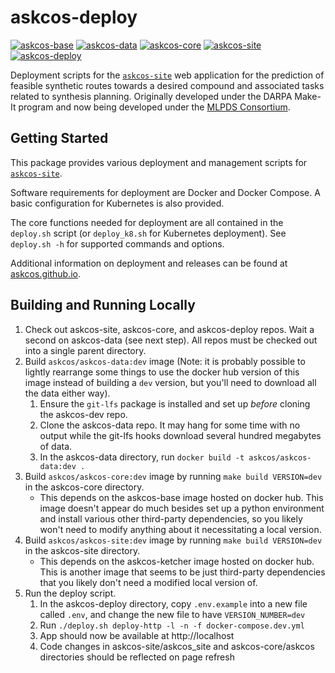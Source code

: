 # askcos-deploy
[![askcos-base](https://img.shields.io/badge/-askcos--base-lightgray?style=flat-square)](https://github.com/ASKCOS/askcos-base)
[![askcos-data](https://img.shields.io/badge/-askcos--data-lightgray?style=flat-square)](https://github.com/ASKCOS/askcos-data)
[![askcos-core](https://img.shields.io/badge/-askcos--core-lightgray?style=flat-square)](https://github.com/ASKCOS/askcos-core)
[![askcos-site](https://img.shields.io/badge/-askcos--site-lightgray?style=flat-square)](https://github.com/ASKCOS/askcos-site)
[![askcos-deploy](https://img.shields.io/badge/-askcos--deploy-blue?style=flat-square)](https://github.com/ASKCOS/askcos-deploy)

Deployment scripts for the [`askcos-site`](https://github.com/ASKCOS/askcos-site) web application for the prediction of feasible synthetic routes towards a desired compound and associated tasks related to synthesis planning. Originally developed under the DARPA Make-It program and now being developed under the [MLPDS Consortium](http://mlpds.mit.edu).

## Getting Started

This package provides various deployment and management scripts for [`askcos-site`](https://github.com/ASKCOS/askcos-site).

Software requirements for deployment are Docker and Docker Compose. A basic configuration for Kubernetes is also provided.

The core functions needed for deployment are all contained in the `deploy.sh` script (or `deploy_k8.sh` for Kubernetes deployment). See `deploy.sh -h` for supported commands and options.

Additional information on deployment and releases can be found at [askcos.github.io](https://askcos.github.io).

## Building and Running Locally

1. Check out askcos-site, askcos-core, and askcos-deploy repos. Wait a second on askcos-data (see next step). All repos must be checked out into a single parent directory.
1. Build `askcos/askcos-data:dev` image (Note: it is probably possible to lightly rearrange some things to use the docker hub version of this image instead of building a `dev` version, but you'll need to download all the data either way).
    1. Ensure the `git-lfs` package is installed and set up _before_ cloning the askcos-dev repo.
    1. Clone the askcos-data repo. It may hang for some time with no output while the git-lfs hooks download several hundred megabytes of data.
    1. In the askcos-data directory, run `docker build -t askcos/askcos-data:dev .`
1. Build `askcos/askcos-core:dev` image by running `make build VERSION=dev` in the askcos-core directory.
    - This depends on the askcos-base image hosted on docker hub. This image doesn't appear do much besides set up a python environment and install various other third-party dependencies, so you likely won't need to modify anything about it necessitating a local version.
1. Build `askcos/askcos-site:dev` image by running `make build VERSION=dev` in the askcos-site directory.
    - This depends on the askcos-ketcher image hosted on docker hub. This is another image that seems to be just third-party dependencies that you likely don't need a modified local version of.
1. Run the deploy script.
    1. In the askcos-deploy directory, copy `.env.example` into a new file called `.env`, and change the new file to have `VERSION_NUMBER=dev`
    1. Run `./deploy.sh deploy-http -l -n -f docker-compose.dev.yml`
    1. App should now be available at http://localhost
    1. Code changes in askcos-site/askcos_site and askcos-core/askcos directories should be reflected on page refresh
